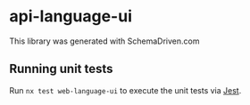 
# api-language-ui

This library was generated with SchemaDriven.com

## Running unit tests

Run `nx test web-language-ui` to execute the unit tests via [Jest](https://jestjs.io).


